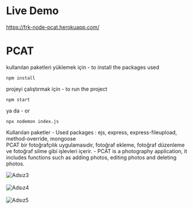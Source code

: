 # Live Demo
https://frk-node-pcat.herokuapp.com/

# PCAT
kullanılan paketleri yüklemek için - to install the packages used
```
npm install
```
projeyi çalıştırmak için - to run the project
```
npm start
```
ya da - or
```
npx nodemon index.js
```

Kullanılan paketler - Used packages : ejs, express, express-fileupload, method-override, mongoose <br />
PCAT bir fotoğrafçılık uygulamasıdır, fotoğraf ekleme, fotoğraf düzenleme ve fotoğraf silme gibi işlevleri içerir. - PCAT is a photography application, it includes functions such as adding photos, editing photos and deleting photos. <br />

![Adsız3](https://user-images.githubusercontent.com/33697532/162521452-cbea04cf-8547-49a9-9d45-6f04bf2a562a.jpg) <br /><br />
![Adsız4](https://user-images.githubusercontent.com/33697532/162521473-1a171c3e-8403-4aa1-87ed-9646539525f4.jpg) <br /><br />
![Adsız5](https://user-images.githubusercontent.com/33697532/162521489-4fe79ae1-d0ed-43cf-af6c-1d0b5f49a3e3.jpg) <br /><br />

